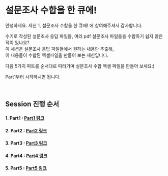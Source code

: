 # 설문조사 수합을 한 큐에!

안녕하세요. 세션 1, 설문조사 수합을 한 큐에! 에 참여해주셔서 감사합니다.  <br>

수기로 작성된 설문조사 응답 파일들, 여러 pdf 설문조사 파일들을 수합하기 쉽지 않은 적이 있나요?  
이 세션은 설문조사 응답 파일들에서 원하는 내용만 추출해,   
이 내용들이 수합된 엑셀파일을 만들어 보는 세션입니다.  

다음 5가지 파트를 순서대로 따라가며 설문조사 수합 엑셀 파일을 만들어 보세요:)  

Part1부터 시작하시면 됩니다.

<br>

## Session 진행 순서
#### 1. Part1 : [Part1 링크](https://github.com/pmj-chosim/azureappdeploy/blob/main/sessionguide/Part01.md)   
#### 2. Part2 : [Part2 링크](https://github.com/pmj-chosim/azureappdeploy/blob/main/sessionguide/Part02.md)
#### 3. Part3 : [Part3 링크](https://github.com/pmj-chosim/azureappdeploy/blob/main/sessionguide/Part03.md) 
#### 4. Part4 : [Part4 링크](https://github.com/pmj-chosim/azureappdeploy/blob/main/sessionguide/Part04.md) 
#### 5. Part5 : [Part5 링크](https://github.com/pmj-chosim/azureappdeploy/blob/main/sessionguide/Part05.md) 
